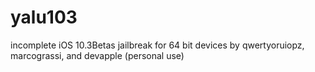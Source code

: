 # yalu103
incomplete iOS 10.3Betas jailbreak for 64 bit devices by qwertyoruiopz, marcograssi, and devapple (personal use)
